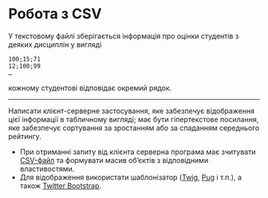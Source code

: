 # Робота з CSV
У текстовому файлі зберігається інформація про оцінки студентів з деяких дисциплін у вигляді
```
100;15;71
12;100;99
…
```
кожному студентові відповідає окремий рядок.

---
Написати клієнт-серверне застосування, яке забезпечує відображення цієї інформації в табличному вигляді; 
має бути гіпертекстове посилання, яке забезпечує сортування за зростанням або за спаданням середнього рейтингу.
- При отриманні запиту від клієнта серверна програма має зчитувати [CSV-файл](https://ru.wikipedia.org/wiki/CSV) та формувати масив об’єктів з відповідними властивостями.
 - Для відображення використати шаблонізатор ([Twig](https://twig.symfony.com/doc/3.x/templates.html), [Pug](https://pugjs.org/api/getting-started.html) і т.п.), а також [Twitter Bootstrap](https://getbootstrap.com).
